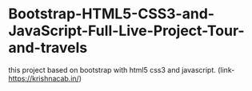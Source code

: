 # Bootstrap-HTML5-CSS3-and-JavaScript-Full-Live-Project-Tour-and-travels
this project based on bootstrap with html5 css3 and javascript. (link- https://krishnacab.in/)
